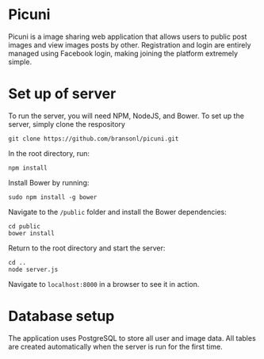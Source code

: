 # Picuni #
Picuni is a image sharing web application that allows users to public post images and view images posts by other. 
Registration and login are entirely managed using Facebook login, making joining the platform extremely simple.

# Set up of server #
To run the server, you will need NPM, NodeJS, and Bower.
To set up the server, simply clone the respository

`git clone https://github.com/bransonl/picuni.git`

In the root directory, run:

`npm install`

Install Bower by running:

`sudo npm install -g bower`

Navigate to the `/public` folder and install the Bower dependencies:

```
cd public
bower install
```

Return to the root directory and start the server:

```
cd ..
node server.js
```
Navigate to `localhost:8000` in a browser to see it in action.

# Database setup #
The application uses PostgreSQL to store all user and image data.
All tables are created automatically when the server is run for the first time.
